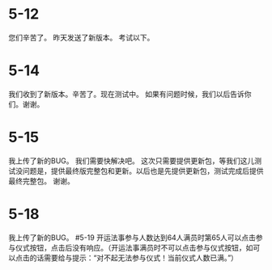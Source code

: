 # 5-12

您们辛苦了。 昨天发送了新版本。 考试以下。
 # 5-14
 我们收到了新版本。辛苦了。现在测试中。
 如果有问题时候，我们以后告诉你们。谢谢。
# 5-15
我上传了新的BUG。 我们需要快解决吧。
这次只需要提供更新包，等我们这儿测试没问题是，提供最终版完整包和更新。以后也是先提供更新包，测试完成后提供最终完整包。
谢谢。
# 5-18
我上传了新的BUG。
#5-19
开运法事参与人数达到64人满员时第65人可以点击参与仪式按钮，点击后没有响应。（开运法事满员时不可以点击参与仪式按钮，如可以点击的话需要给与提示：“对不起无法参与仪式！当前仪式人数已满。”）
